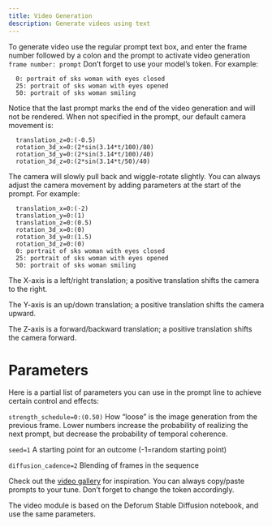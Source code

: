 ```yaml
---
title: Video Generation
description: Generate videos using text
---
```


To generate video use the regular prompt text box, and enter the frame number followed by a colon and the prompt to activate video generation `frame number: prompt` Don’t forget to use your model’s token. For example:

```text
  0: portrait of sks woman with eyes closed
  25: portrait of sks woman with eyes opened
  50: portrait of sks woman smiling
```

Notice that the last prompt marks the end of the video generation and will not be rendered.
When not specified in the prompt, our default camera movement is:

```text
  translation_z=0:(-0.5)
  rotation_3d_x=0:(2*sin(3.14*t/100)/80)
  rotation_3d_y=0:(2*sin(3.14*t/100)/40)
  rotation_3d_z=0:(2*sin(3.14*t/50)/40)
```

The camera will slowly pull back and wiggle-rotate slightly.
You can always adjust the camera movement by adding parameters at the start of the prompt. For example:

```text
  translation_x=0:(-2)
  translation_y=0:(1)
  translation_z=0:(0.5)
  rotation_3d_x=0:(0)
  rotation_3d_y=0:(1.5)
  rotation_3d_z=0:(0)
  0: portrait of sks woman with eyes closed
  25: portrait of sks woman with eyes opened
  50: portrait of sks woman smiling
```

The X-axis is a left/right translation; a positive translation shifts the camera to the right.

The Y-axis is an up/down translation; a positive translation shifts the camera upward.

The Z-axis is a forward/backward translation; a positive translation shifts the camera forward.

# Parameters

Here is a partial list of parameters you can use in the prompt line to achieve certain control and effects:

`strength_schedule=0:(0.50)` How “loose” is the image generation from the previous frame. Lower numbers increase the probability of realizing the next prompt, but decrease the probability of temporal coherence.

`seed=1` A starting point for an outcome (-1=random starting point)

`diffusion_cadence=2` Blending of frames in the sequence

Check out the [video gallery](https://www.astria.ai/gallery/video) for inspiration. You can always copy/paste prompts to your tune. Don’t forget to change the token accordingly.

The video module is based on the Deforum Stable Diffusion notebook, and use the same parameters.
